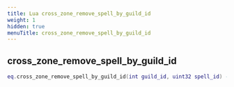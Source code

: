 ```yaml
---
title: Lua cross_zone_remove_spell_by_guild_id
weight: 1
hidden: true
menuTitle: cross_zone_remove_spell_by_guild_id
---
```

## cross_zone_remove_spell_by_guild_id
```lua
eq.cross_zone_remove_spell_by_guild_id(int guild_id, uint32 spell_id) -- void
```